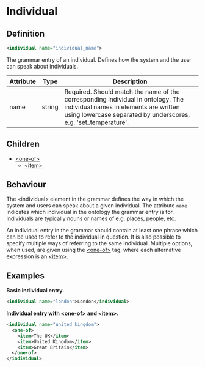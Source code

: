<span style="font-size: 2em">**Individual**</span>
## Definition
```xml
<individual name="individual_name">
```

The grammar entry of an individual. Defines how the system and the user can speak about individuals.

Attribute | Type | Description |
--- | --- | --- |
name | string | Required. Should match the name of the corresponding individual in ontology. The individual names in <individual> elements are written using lowercase separated by underscores, e.g. 'set_temperature'. |

## Children

- [<one-of\>](/tdm_documentation/grammar/children/one-of)
    - [<item\>](/tdm_documentation/grammar/children/item)

## Behaviour

The <individual\> element in the grammar defines the way in which the system and users can speak about a given individual. The attribute `name` indicates which individual in the ontology the grammar entry is for. Individuals are typically nouns or names of e.g. places, people, etc.

An individual entry in the grammar should contain at least one phrase which can be used to refer to the individual in question. It is also possible to specify multiple ways of referring to the same individual. Multiple options, when used, are given using the [<one-of\>](/tdm_documentation/grammar/children/one-of) tag, where each alternative expression is an [<item\>](/tdm_documentation/grammar/children/item).

## Examples

**Basic individual entry.**

```xml
<individual name="london">London</individual>
```

**Individual entry with [<one-of\>](/tdm_documentation/grammar/children/one-of) and [<item\>](/tdm_documentation/grammar/children/item).**

```xml
<individual name="united_kingdom">
  <one-of>
    <item>The UK</item>
    <item>United Kingdom</item>
    <item>Great Britain</item>
  </one-of>
</individual>
```
